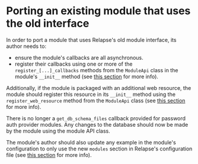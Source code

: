 # Porting an existing module that uses the old interface

In order to port a module that uses Relapse's old module interface, its author needs to:

* ensure the module's callbacks are all asynchronous.
* register their callbacks using one or more of the `register_[...]_callbacks` methods
  from the `ModuleApi` class in the module's `__init__` method (see [this section](writing_a_module.html#registering-a-callback)
  for more info).

Additionally, if the module is packaged with an additional web resource, the module
should register this resource in its `__init__` method using the `register_web_resource`
method from the `ModuleApi` class (see [this section](writing_a_module.html#registering-a-web-resource) for
more info).

There is no longer a `get_db_schema_files` callback provided for password auth provider modules. Any
changes to the database should now be made by the module using the module API class.

The module's author should also update any example in the module's configuration to only
use the new `modules` section in Relapse's configuration file (see [this section](index.html#using-modules)
for more info).
